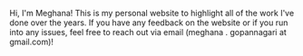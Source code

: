 Hi, I'm Meghana! This is my personal website to highlight all of the work I've done over the years. If you have any feedback on the website or if you run into any issues, feel free to reach out via email (meghana . gopannagari at gmail.com)!
